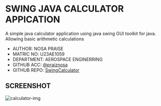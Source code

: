 # SWING JAVA CALCULATOR APPICATION

A simple java calculator application using java swing GUI toolkit for java. Allowing basic arithmetic calculations

- AUTHOR: NOSA PRAISE
- MATRIC NO: U23AE1059
- DEPARTMENT: AEROSPACE ENGINERRING
- GITHUB ACC: [@praiznosa](https://github.com/praiznosa)
- GITHUB REPO: [SwingCalculator](https://github.com/praiznosa/swing-calculator-U23AE1059)

## SCREENSHOT
![calculator-img](/images/calculator-pic.png)

